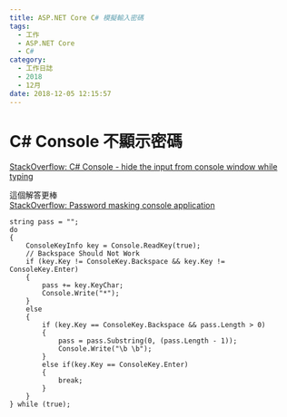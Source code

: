 ```yaml
---
title: ASP.NET Core C# 模擬輸入密碼
tags:
  - 工作
  - ASP.NET Core
  - C#
category:
  - 工作日誌
  - 2018
  - 12月
date: 2018-12-05 12:15:57
---
```

# C# Console 不顯示密碼 #

[StackOverflow: C# Console - hide the input from console window while typing](https://stackoverflow.com/questions/23433980/c-sharp-console-hide-the-input-from-console-window-while-typing)  

這個解答更棒  
[StackOverflow: Password masking console application](https://stackoverflow.com/questions/3404421/password-masking-console-application)  

```
string pass = "";
do
{
    ConsoleKeyInfo key = Console.ReadKey(true);
    // Backspace Should Not Work
    if (key.Key != ConsoleKey.Backspace && key.Key != ConsoleKey.Enter)
    {
        pass += key.KeyChar;
        Console.Write("*");
    }
    else
    {
        if (key.Key == ConsoleKey.Backspace && pass.Length > 0)
        {
            pass = pass.Substring(0, (pass.Length - 1));
            Console.Write("\b \b");
        }
        else if(key.Key == ConsoleKey.Enter)
        {
            break;
        }
    }
} while (true);
```